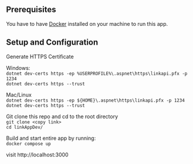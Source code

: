 <h2>Prerequisites</h2>

You have to have [Docker](https://www.docker.com/) installed on your machine to run this app.

<h2>Setup and Configuration</h2>

Generate HTTPS Certificate

Windows: </br>
`dotnet dev-certs https -ep %USERPROFILE%\.aspnet\https\linkapi.pfx -p 1234`<br>
`dotnet dev-certs https --trust`

Mac/Linux </br>
`dotnet dev-certs https -ep ${HOME}\.aspnet\https\linkapi.pfx -p 1234` <br>
`dotnet dev-certs https --trust`

Git clone this repo and cd to the root directory<br>
`git clone <copy link>` <br>
`cd linkAppDev/` <br>

Build and start entire app by running:<br>
`docker compose up` <br>

visit
http://localhost:3000
